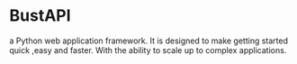 # BustAPI

a Python web application framework. It is designed to make getting started quick ,easy and faster. With the ability to scale up to complex applications.
